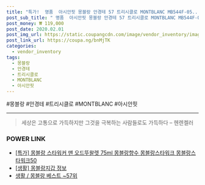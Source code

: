 ```yaml
--- 
title: "특가!  명품  아시안핏 몽블랑 안경테 57 트리시클로 MONTBLANC MB544F-05..." 
post_sub_title: " 명품  아시안핏 몽블랑 안경테 57 트리시클로 MONTBLANC MB544F-056 뿔테" 
post_money: ₩ 119,000 
post_date: 2020.02.01 
post_img_url: https://static.coupangcdn.com/image/vendor_inventory/images/2019/01/29/13/9/62aed205-c261-4f81-97d4-34848933848c.jpg 
post_link_url: https://coupa.ng/bnMjTK 
categories: 
  - vendor_inventory 
tags: 
  - 몽블랑 
  - 안경테 
  - 트리시클로 
  - MONTBLANC 
  - 아시안핏 
--- 
```

  #몽블랑 #안경테 #트리시클로 #MONTBLANC #아시안핏 
<hr> 

> 세상은 고통으로 가득하지만 그것을 극복하는 사람들로도 가득하다 – 헨렌켈러 


### POWER LINK

* <a href="https://blog.naver.com/sakai111/221786925987" target="_blank">[특가] 몽블랑 스타워커 맨 오드뚜왈렛 75ml 몽블랑향수 몽블랑스타워크 몽블랑스타워크50</a>
* <a href="https://blog.naver.com/sakai111/221761323348" target="_blank"> [생활] 몽블랑지갑 정보 </a>
* <a href="https://blog.naver.com/santokki14/221776180463" target="_blank">생활 / 몽블랑 베스트 ~57위</a>
